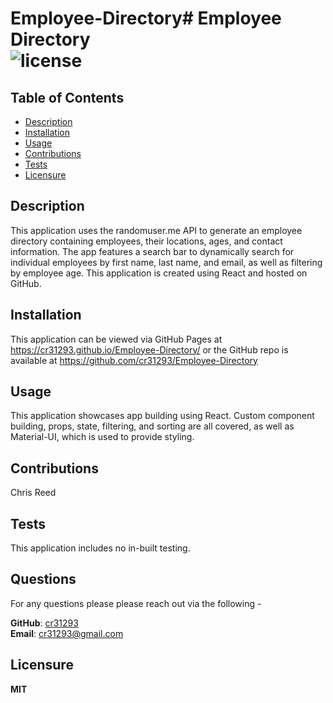 # Employee-Directory# Employee Directory </br> ![license](https://img.shields.io/badge/license-MIT-blue.svg)
    
## Table of Contents

* [Description](#Description)
* [Installation](#Installation)
* [Usage](#Usage)
* [Contributions](#Contributions)
* [Tests](#Tests)
* [Licensure](#Licensure)


## Description

This application uses the randomuser.me API to generate an employee directory containing employees, their locations, ages, and contact information. The app features a search bar to dynamically search for individual employees by first name, last name, and email, as well as filtering by employee age. This application is created using React and hosted on GitHub.


## Installation

This application can be viewed via GitHub Pages at https://cr31293.github.io/Employee-Directory/ or the GitHub repo is available at https://github.com/cr31293/Employee-Directory


## Usage

This application showcases app building using React. Custom component building, props, state, filtering, and sorting are all covered, as well as Material-UI, which is used to provide styling. 


## Contributions

Chris Reed


## Tests

This application includes no in-built testing.


## Questions
For any questions please please reach out via the following -


**GitHub**: [cr31293][1] </br>
**Email**: cr31293@gmail.com

[1]: https://github.com/cr31293

## Licensure

**MIT** 

    